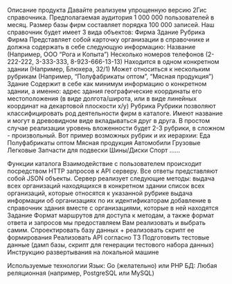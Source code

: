 Описание продукта
Давайте реализуем упрощенную версию 2Гис справочника. Предполагаемая аудитория 1 000 000 пользователей в месяц. Размер базы фирм составляет порядка 100 000 записей.
Наш справочник будет имеет 3 вида объектов:
Фирма
Здание
Рубрика
Фирма
Представляет собой карточку организации в справочнике и должна содержать в себе следующую информацию:
Название (Например, ООО “Рога и Копыта”)
Несколько номеров телефонов (2-222-222, 3-333-333, 8-923-666-13-13)
Находится в одном  конкретном здании (Например, Блюхера, 32/1)
Может относиться к нескольким рубрикам (Например, “Полуфабрикаты оптом”, “Мясная продукция”)
Здание
Содержит в себе как минимум информацию о конкретном здании, а именно:
адрес здания
географические координаты его местоположения (в виде долгота/широта, или в виде линейных координат на декартовой плоскости x/y)
Рубрика
Рубрики позволяют классифицировать род деятельности фирм в каталоге. Имеют название и могут в древовидном виде вкладываться друг в друга. В простом случае реализации уровень вложенности будет 2-3 рубрики, в сложном - произвольный.
Вот пример возможных рубрик и их иерархии:
Еда
Полуфабрикаты оптом
Мясная продукция
Автомобили
Грузовые
Легковые
Запчасти для подвески
Шины/Диски
Спорт
…...

Функции каталога
Взаимодействие с пользователем происходит посредством HTTP запросов к API серверу. Все ответы представляют собой JSON объекты.
Сервер реализует следующие методы:
выдача всех организаций находящихся в конкретном здании
список всех организаций, которые относятся к указанной рубрике
выдача информации об организациях по их идентификаторам
добавление в справочник здания вместе с организациями, которые в ней находятся 
Задание
Формат маршрутов для доступа к методам, а также формат ответа и запросов мы предоставляем Вам реализовать и выбрать самим.
Спроектировать базу данных + реализовать скрипт ее формирования 
Реализовать API согласно ТЗ
Подготовить тестовые данные (дамп базы, скрипт для генерации тестового набора данных)
Инструкцию развертывания на локальной машине

Используемые технологии
Язык:  Go (желательно) или PHP
БД: Любая реляционная (например, PostgreSQL или MySQL)
